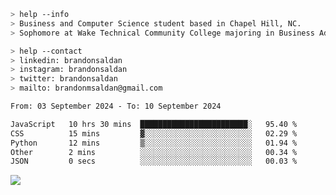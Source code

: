 ````bash
> help --info
> Business and Computer Science student based in Chapel Hill, NC.
> Sophomore at Wake Technical Community College majoring in Business Administration.
````

````bash
> help --contact
> linkedin: brandonsaldan
> instagram: brandonsaldan
> twitter: brandonsaldan
> mailto: brandonmsaldan@gmail.com
````

<!--START_SECTION:waka-->

```txt
From: 03 September 2024 - To: 10 September 2024

JavaScript   10 hrs 30 mins  ████████████████████████░   95.40 %
CSS          15 mins         ▓░░░░░░░░░░░░░░░░░░░░░░░░   02.29 %
Python       12 mins         ▒░░░░░░░░░░░░░░░░░░░░░░░░   01.94 %
Other        2 mins          ░░░░░░░░░░░░░░░░░░░░░░░░░   00.34 %
JSON         0 secs          ░░░░░░░░░░░░░░░░░░░░░░░░░   00.03 %
```

<!--END_SECTION:waka-->

![](https://komarev.com/ghpvc/?username=brandonsaldan&color=6A8AFF)
